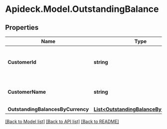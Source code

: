 # Apideck.Model.OutstandingBalance

## Properties

Name | Type | Description | Notes
------------ | ------------- | ------------- | -------------
**CustomerId** | **string** | Unique identifier for the customer or supplier. | [optional] 
**CustomerName** | **string** | Full name of the customer or supplier. | [optional] 
**OutstandingBalancesByCurrency** | [**List&lt;OutstandingBalanceByCurrency&gt;**](OutstandingBalanceByCurrency.md) |  | [optional] 

[[Back to Model list]](../README.md#documentation-for-models) [[Back to API list]](../README.md#documentation-for-api-endpoints) [[Back to README]](../README.md)

